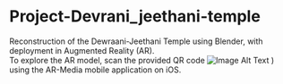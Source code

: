 # Project-Devrani_jeethani-temple
Reconstruction of the Dewraani-Jeethani Temple using Blender, with deployment in Augmented Reality (AR).  
To explore the AR model, scan the provided QR code ![Image Alt Text](path/to/QR_code.png)
) using the AR-Media mobile application on iOS.

